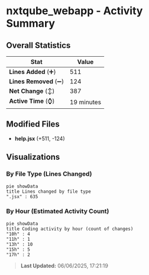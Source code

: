 # nxtqube_webapp - Activity Summary 

## Overall Statistics

| Stat                   | Value                                                             |
| ---------------------- | ----------------------------------------------------------------- |
| **Lines Added** (➕)   | 511                                          |
| **Lines Removed** (➖) | 124                                        |
| **Net Change** (↕)    | 387                |
| **Active Time** (⌚)   | 19 minutes |


## Modified Files
- **help.jsx** (+511, -124)

## Visualizations

### By File Type (Lines Changed)

```mermaid
pie showData
title Lines changed by file type
".jsx" : 635
```

### By Hour (Estimated Activity Count)

```mermaid
pie showData
title Coding activity by hour (count of changes)
"10h" : 4
"11h" : 1
"13h" : 10
"15h" : 5
"17h" : 2
```


> **Last Updated:** 06/06/2025, 17:21:19